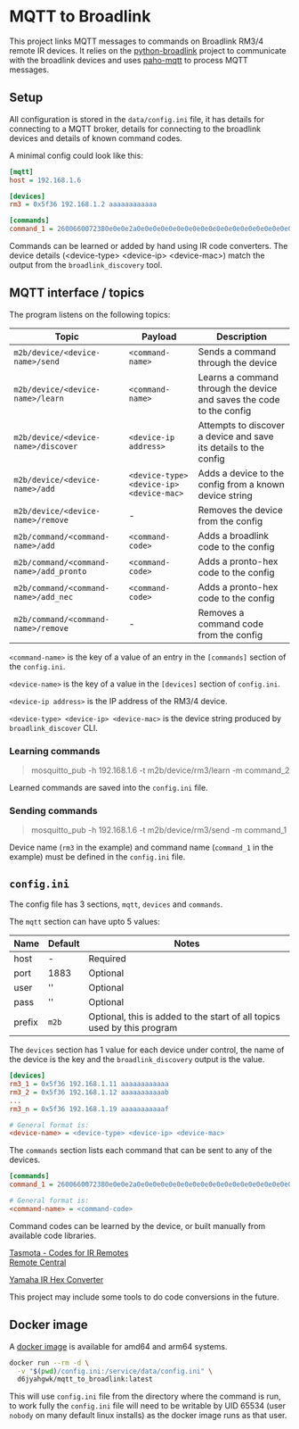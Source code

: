 # MQTT to Broadlink

This project links MQTT messages to commands on Broadlink RM3/4 remote IR
devices. It relies on the [python-broadlink](https://github.com/mjg59/python-broadlink)
project to communicate with the broadlink devices and uses
[paho-mqtt](https://pypi.org/project/paho-mqtt/) to process MQTT messages.

## Setup

All configuration is stored in the `data/config.ini` file, it has details for
connecting to a MQTT broker, details for connecting to the broadlink devices
and details of known command codes.

A minimal config could look like this:

```ini
[mqtt]
host = 192.168.1.6

[devices]
rm3 = 0x5f36 192.168.1.2 aaaaaaaaaaaa

[commands]
command_1 = 2600660072380e0e0e2a0e0e0e0e0e0e0e0e0e0e0e0e0e0e0e0e0e0e0e0e0e0e0e2a0e0e0e0e0e0e0e0e0e0e0e0e0e0e0e0e0e0e0e2a0e0e0e0e0e0e0e0e0e0e0e0e0e0e0e0e0e2a0e2a0e2a0e2a0e2a0e2a0e0e0e0e0e2a0e2a0e2a0e2a0e2a0e2a0e0e0e2a0e00097b0d05
```

Commands can be learned or added by hand using IR code converters. The device
details (\<device-type\> \<device-ip\> \<device-mac\>) match the output from the
`broadlink_discovery` tool.

## MQTT interface / topics

The program listens on the following topics:

| Topic | Payload | Description |
| --- | --- | --- |
| `m2b/device/<device-name>/send` | `<command-name>` | Sends a command through the device |
| `m2b/device/<device-name>/learn` | `<command-name>` | Learns a command through the device and saves the code to the config |
| `m2b/device/<device-name>/discover` | `<device-ip address>` | Attempts to discover a device and save its details to the config |
| `m2b/device/<device-name>/add` | `<device-type> <device-ip> <device-mac>` | Adds a device to the config from a known device string |
| `m2b/device/<device-name>/remove` | - | Removes the device from the config |
| `m2b/command/<command-name>/add` | `<command-code>` | Adds a broadlink code to the config |
| `m2b/command/<command-name>/add_pronto` | `<command-code>` | Adds a pronto-hex code to the config |
| `m2b/command/<command-name>/add_nec` | `<command-code>` | Adds a pronto-hex code to the config |
| `m2b/command/<command-name>/remove` | - | Removes a command code from the config |

`<command-name>` is the key of a value of an entry in the `[commands]` section of
the `config.ini`. 

`<device-name>` is the key of a value in the `[devices]` section of
`config.ini`.

`<device-ip address>` is the IP address of the RM3/4 device.

`<device-type> <device-ip> <device-mac>` is the device string produced by `broadlink_discover` CLI.

### Learning commands

> mosquitto_pub -h 192.168.1.6 -t m2b/device/rm3/learn -m command_2

Learned commands are saved into the `config.ini` file.

### Sending commands

> mosquitto_pub -h 192.168.1.6 -t m2b/device/rm3/send -m command_1

Device name (`rm3` in the example) and command name (`command_1` in the
example) must be defined in the `config.ini` file.

## `config.ini`

The config file has 3 sections, `mqtt`, `devices` and `commands`.

The `mqtt` section can have upto 5 values:

| Name | Default | Notes |
| --- | --- | --- |
| host | - | Required |
| port | 1883 | Optional |
| user | '' | Optional |
| pass | '' | Optional |
| prefix | `m2b` | Optional, this is added to the start of all topics used by this program |

The `devices` section has 1 value for each device under control, the name of
the device is the key and the `broadlink_discovery` output is the value.

```ini
[devices]
rm3_1 = 0x5f36 192.168.1.11 aaaaaaaaaaaa
rm3_2 = 0x5f36 192.168.1.12 aaaaaaaaaaab
...
rm3_n = 0x5f36 192.168.1.19 aaaaaaaaaaaf

# General format is:
<device-name> = <device-type> <device-ip> <device-mac>
```

The `commands` section lists each command that can be sent to any of the
devices.

```ini
[commands]
command_1 = 2600660072380e0e0e2a0e0e0e0e0e0e0e0e0e0e0e0e0e0e0e0e0e0e0e0e0e0e0e2a0e0e0e0e0e0e0e0e0e0e0e0e0e0e0e0e0e0e0e2a0e0e0e0e0e0e0e0e0e0e0e0e0e0e0e0e0e2a0e2a0e2a0e2a0e2a0e2a0e0e0e0e0e2a0e2a0e2a0e2a0e2a0e2a0e0e0e2a0e00097b0d05

# General format is:
<command-name> = <command-code>
```

Command codes can be learned by the device, or built manually from available
code libraries. 

[Tasmota - Codes for IR Remotes](https://tasmota.github.io/docs/Codes-for-IR-Remotes/) \
[Remote Central](http://www.remotecentral.com/index.html)

[Yamaha IR Hex Converter](https://www.yamaha.com/ypab/irhex_converter.asp)

This project may include some tools to do code conversions in the future.

## Docker image

A [docker image](https://hub.docker.com/repository/docker/d6jyahgwk/mqtt_to_broadlink)
is available for amd64 and arm64 systems.

```bash
docker run --rm -d \
  -v "$(pwd)/config.ini:/service/data/config.ini" \
  d6jyahgwk/mqtt_to_broadlink:latest
```

This will use `config.ini` file from the directory where the command is run, to
work fully the `config.ini` file will need to be writable by UID 65534
(user `nobody` on many default linux installs) as the docker image runs as that
user.
